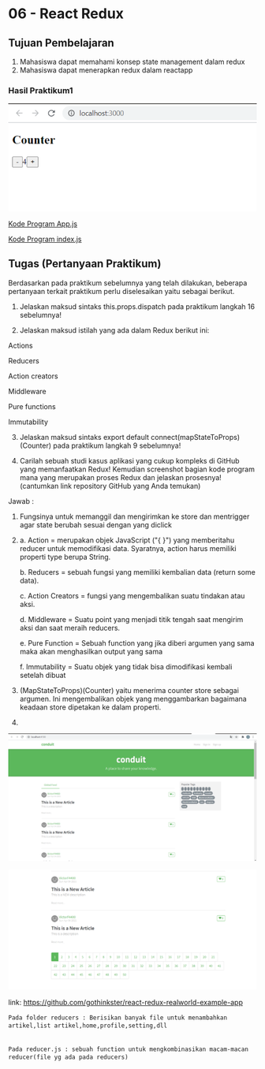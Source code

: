 # 06 - React Redux

## Tujuan Pembelajaran

1. Mahasiswa dapat memahami konsep state management dalam redux
2. Mahasiswa dapat menerapkan redux dalam reactapp


### Hasil Praktikum1

![contoh gambar](img/1.PNG)

[Kode Program App.js](../../src/06_redux/App.js)

[Kode Program index.js](../../src/06_redux/index.js)


## Tugas (Pertanyaan Praktikum)

Berdasarkan pada praktikum sebelumnya yang telah dilakukan, beberapa pertanyaan terkait praktikum perlu diselesaikan yaitu sebagai berikut.

1. Jelaskan maksud sintaks this.props.dispatch pada praktikum langkah 16 sebelumnya!

2. Jelaskan maksud istilah yang ada dalam Redux berikut ini:

Actions

Reducers

Action creators

Middleware

Pure functions

Immutability

3. Jelaskan maksud sintaks export default connect(mapStateToProps)(Counter) pada praktikum langkah 9 sebelumnya!

4. Carilah sebuah studi kasus aplikasi yang cukup kompleks di GitHub yang memanfaatkan Redux! Kemudian screenshot bagian kode program mana yang merupakan proses Redux dan jelaskan prosesnya! (cantumkan link repository GitHub yang Anda temukan)

Jawab :

1. Fungsinya untuk memanggil dan mengirimkan ke store dan mentrigger agar state berubah sesuai dengan yang diclick

2. a. Action = merupakan objek JavaScript ("{ }") yang memberitahu reducer untuk memodifikasi data. Syaratnya, action harus memiliki properti type berupa String.

    b. Reducers = sebuah fungsi yang memiliki kembalian data (return some data).

    c. Action Creators = fungsi yang mengembalikan suatu tindakan atau aksi.

    d. Middleware = Suatu point yang menjadi titik tengah saat mengirim aksi dan saat meraih reducers.

    e. Pure Function = Sebuah function yang jika diberi argumen yang sama maka akan menghasilkan output yang sama

    f. Immutability = Suatu objek yang tidak bisa dimodifikasi kembali setelah dibuat

3.  (MapStateToProps)(Counter) yaitu menerima counter store sebagai argumen. Ini mengembalikan objek yang menggambarkan bagaimana keadaan store dipetakan ke dalam properti.


4. 
![contoh gambar](img/tugas.PNG)

![contoh gambar](img/tugas1.PNG)

   
   link: https://github.com/gothinkster/react-redux-realworld-example-app


    Pada folder reducers : Berisikan banyak file untuk menambahkan artikel,list artikel,home,profile,setting,dll
    

    Pada reducer.js : sebuah function untuk mengkombinasikan macam-macan reducer(file yg ada pada reducers)
    

    



